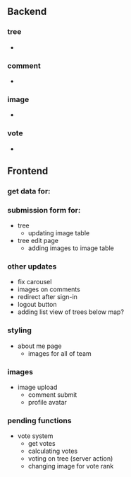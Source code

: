 ## Backend

### tree 

- 


### comment

- 

### image

- 

### vote

-



## Frontend
### get data for:

### submission form for:
- tree
  - updating image table
- tree edit page
  - adding images to image table

### other updates
- fix carousel
- images on comments
- redirect after sign-in
- logout button
- adding list view of trees below map?


### styling
- about me page
  - images for all of team


### images 
- image upload
  - comment submit
  - profile avatar


### pending functions
- vote system
  - get votes
  - calculating votes
  - voting on tree (server action)
  - changing image for vote rank

